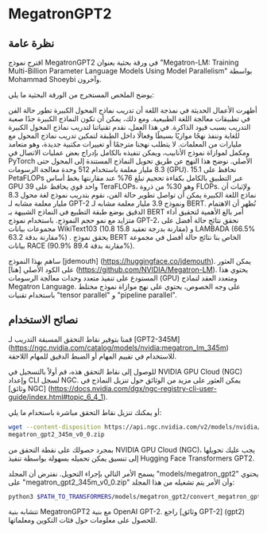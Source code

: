 # MegatronGPT2

## نظرة عامة

اقترح نموذج MegatronGPT2 في ورقة بحثية بعنوان "Megatron-LM: Training Multi-Billion Parameter Language Models Using Model Parallelism" بواسطة Mohammad Shoeybi وآخرون.

يوضح الملخص المستخرج من الورقة البحثية ما يلي:

أظهرت الأعمال الحديثة في نمذجة اللغة أن تدريب نماذج المحول الكبيرة تطور حالة الفن في تطبيقات معالجة اللغة الطبيعية. ومع ذلك، يمكن أن تكون النماذج الكبيرة جدًا صعبة التدريب بسبب قيود الذاكرة. في هذا العمل، نقدم تقنياتنا لتدريب نماذج المحول الكبيرة للغاية وننفذ نهجًا موازيًا بسيطًا وفعالًا داخل الطبقة لتمكين تدريب نماذج المحول مع مليارات من المعلمات. لا يتطلب نهجنا مترجمًا أو تغييرات مكتبية جديدة، وهو متعامد ومكمل لموازاة نموذج الأنابيب، ويمكن تنفيذه بالكامل بإدراج بعض عمليات الاتصال في PyTorch الأصلي. نوضح هذا النهج عن طريق تحويل النماذج المستندة إلى المحول حتى 8.3 مليار معلمة باستخدام 512 وحدة معالجة الرسومات (GPU). نحافظ على 15.1 PetaFLOPs عبر التطبيق بالكامل بكفاءة تحجيم تبلغ 76% عند مقارنتها بخط أساس GPU واحد قوي يحافظ على 39 TeraFLOPs، وهو 30% من ذروة FLOPs. ولإثبات أن نماذج اللغة الكبيرة يمكن أن تواصل تطوير حالة الفن، نقوم بتدريب نموذج لغة محول 8.3 مليار معلمة مشابه لـ GPT-2 ونموذج 3.9 مليار معلمة مشابه لـ BERT. نُظهر أن الاهتمام الدقيق بوضع طبقة التطبيع في النماذج الشبيهة بـ BERT أمر بالغ الأهمية لتحقيق أداء متزايد مع نمو حجم النموذج. باستخدام نموذج GPT-2، نحقق نتائج حالة أفضل على مجموعات بيانات WikiText103 (10.8 مقارنة بدرجة تعقيد 15.8) و LAMBADA (66.5% مقارنة بدقة 63.2%) . يحقق نموذج BERT الخاص بنا نتائج حالة أفضل في مجموعة بيانات RACE (90.9% مقارنة بدقة 89.4%).

ساهم بهذا النموذج [jdemouth] (https://huggingface.co/jdemouth). يمكن العثور على الكود الأصلي [هنا] (https://github.com/NVIDIA/Megatron-LM). يحتوي هذا المستودع على تنفيذ متعدد وحدات معالجة الرسومات (GPU) ومتعدد العقد لنماذج Megatron Language. على وجه الخصوص، يحتوي على نهج موازاة نموذج مختلط باستخدام تقنيات "tensor parallel" و "pipeline parallel".

## نصائح الاستخدام

قمنا بتوفير نقاط التحقق المسبقة التدريب لـ [GPT2-345M] (https://ngc.nvidia.com/catalog/models/nvidia:megatron_lm_345m) للاستخدام في تقييم المهام أو الضبط الدقيق للمهام اللاحقة.

للوصول إلى نقاط التحقق هذه، قم أولاً بالتسجيل في NVIDIA GPU Cloud (NGC) وإعداد CLI لسجل NGC. يمكن العثور على مزيد من الوثائق حول تنزيل النماذج في [وثائق NGC] (https://docs.nvidia.com/dgx/ngc-registry-cli-user-guide/index.html#topic_6_4_1).

أو يمكنك تنزيل نقاط التحقق مباشرة باستخدام ما يلي:

```bash
wget --content-disposition https://api.ngc.nvidia.com/v2/models/nvidia/megatron_lm_345m/versions/v0.0/zip -O
megatron_gpt2_345m_v0_0.zip
```

بمجرد حصولك على نقطة التحقق من NVIDIA GPU Cloud (NGC)، يجب عليك تحويلها إلى تنسيق يمكن تحميله بسهولة بواسطة تنفيذ Hugging Face Transformers GPT2.

يسمح الأمر التالي بإجراء التحويل. نفترض أن المجلد "models/megatron_gpt2" يحتوي على "megatron_gpt2_345m_v0_0.zip" وأن الأمر يتم تشغيله من هذا المجلد:

```bash
python3 $PATH_TO_TRANSFORMERS/models/megatron_gpt2/convert_megatron_gpt2_checkpoint.py megatron_gpt2_345m_v0_0.zip
```

<Tip>

تتشابه بنية MegatronGPT2 مع بنية OpenAI GPT-2. راجع [وثائق GPT-2] (gpt2) للحصول على معلومات حول فئات التكوين ومعلماتها.

</Tip>